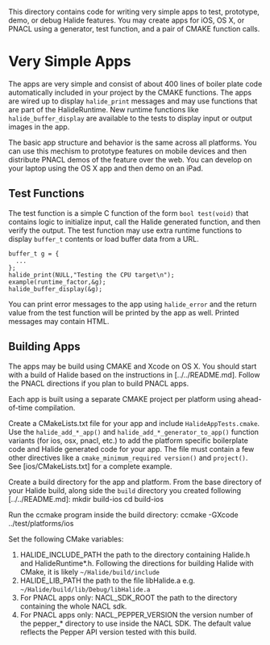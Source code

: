 This directory contains code for writing very simple apps to test, prototype, 
demo, or debug Halide features. You may create apps for iOS, OS X, or PNACL 
using a generator, test function, and a pair of CMAKE function calls.

Very Simple Apps
================

The apps are very simple and consist of about 400 lines of boiler plate code 
automatically included in your project by the CMAKE functions. The apps are 
wired up to display `halide_print` messages and may use functions that are 
part of the HalideRuntime. New runtime functions like `halide_buffer_display` 
are available to the tests to display input or output images in the app. 

The basic app structure and behavior is the same across all platforms. You can 
use this mechism to prototype features on mobile devices and then distribute 
PNACL demos of the feature over the web. You can develop on your laptop using 
the OS X app and then demo on an iPad.

Test Functions
--------------

The test function is a simple C function of the form `bool test(void)` that 
contains logic to initialize input, call the Halide generated function, and then
verify the output. The test function may use extra runtime functions to display 
`buffer_t` contents or load buffer data from a URL.

    buffer_t g = {
      ...
    };
    halide_print(NULL,"Testing the CPU target\n");
    example(runtime_factor,&g);
    halide_buffer_display(&g);

You can print error messages to the app using `halide_error` and the return 
value from the test function will be printed by the app as well. Printed 
messages may contain HTML.

Building Apps
-------------

The apps may be build using CMAKE and Xcode on OS X. You should start with a 
build of Halide based on the instructions in [../../README.md]. Follow the PNACL
directions if you plan to build PNACL apps.

Each app is built using a separate CMAKE project per platform using 
ahead-of-time compilation.

Create a CMakeLists.txt file for your app and include `HalideAppTests.cmake`. 
Use the `halide_add_*_app()` and `halide_add_*_generator_to_app()` function 
variants (for ios, osx, pnacl, etc.) to add the platform specific boilerplate 
code and Halide generated code for your app. The file must contain a few other 
directives like a `cmake_minimum_required version()` and `project()`. See 
[ios/CMakeLists.txt] for a complete example.

Create a build directory for the app and platform. From the base directory of 
your Halide build, along side the `build` directory you created following 
[../../README.md]:
    mkdir build-ios
    cd build-ios
    
Run the ccmake program inside the build directory:
    ccmake -GXcode ../test/platforms/ios

Set the following CMake variables:
1. HALIDE_INCLUDE_PATH the path to the directory containing Halide.h and 
HalideRuntime*.h. Following the directions for building Halide with CMake, it 
is likely `~/Halide/build/include`
2. HALIDE_LIB_PATH the path to the file libHalide.a e.g. 
`~/Halide/build/lib/Debug/libHalide.a`
3. For PNACL apps only: NACL_SDK_ROOT the path to the directory containing the 
whole NACL sdk.
4. For PNACL apps only: NACL_PEPPER_VERSION the version number of the pepper_* 
directory to use inside the NACL SDK. The default value reflects the Pepper API
version tested with this build.



